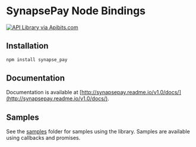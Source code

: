 # SynapsePay Node Bindings

[![API Library via Apibits.com](http://apibits.com/assets/images/apibits-badge.png)](http://apibits.com)

## Installation


```bash
npm install synapse_pay
```

## Documentation

Documentation is available at [http://synapsepay.readme.io/v1.0/docs/](http://synapsepay.readme.io/v1.0/docs/).


## Samples

See the [samples](https://github.com/synapsepayments/synapse_pay-node/tree/master/samples) folder for samples using the library. Samples are available using callbacks and promises.

